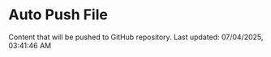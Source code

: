 # Auto Push File

Content that will be pushed to GitHub repository.
Last updated: 07/04/2025, 03:41:46 AM